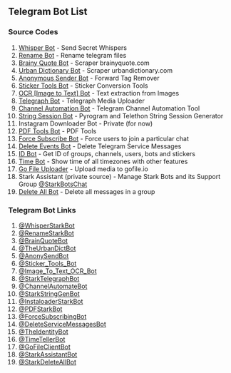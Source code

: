 ## Telegram Bot List

### Source Codes

1) [Whisper Bot](https://github.com/StarkBotsIndustries/WhisperBot) - Send Secret Whispers
2) [Rename Bot](https://github.com/StarkBotsIndustries/RenameTelegramBot) - Rename telegram files
3) [Brainy Quote Bot](https://github.com/StarkBotsIndustries/BrainyQuoteBot) - Scraper brainyquote.com
4) [Urban Dictionary Bot](https://github.com/StarkBotsIndustries/UrbanDictionaryBot) - Scraper urbandictionary.com
5) [Anonymous Sender Bot](https://github.com/StarkBotsIndustries/AnonymousSenderBot) - Forward Tag Remover
6) [Sticker Tools Bot](https://github.com/StarkBotsIndustries/StickerToolsBot) - Sticker Conversion Tools
7) [OCR [Image to Text] Bot](https://github.com/StarkBotsIndustries/OCRBot) - Text extraction from Images
8) [Telegraph Bot](https://github.com/StarkBotsIndustries/TelegraphBot) - Telegraph Media Uploader
9) [Channel Automation Bot](https://github.com/StarkBotsIndustries/ChannelBot) - Telegram Channel Automation Tool
10) [String Session Bot](https://github.com/StarkBotsIndustries/StringSessionBot) - Pyrogram and Telethon String Session Generator
11) Instagram Downloader Bot - Private (for now)
12) [PDF Tools Bot](https://github.com/StarkBotsIndustries/PDFBot) - PDF Tools
13) [Force Subscribe Bot](https://github.com/StarkBotsIndustries/ForceSubscribeBot) - Force users to join a particular chat
14) [Delete Events Bot](https://github.com/StarkBotsIndustries/DeleteEventsBot) - Delete Telegram Service Messages
15) [ID Bot](https://github.com/StarkBotsIndustries/ID-Bot) - Get ID of groups, channels, users, bots and stickers
16) [Time Bot](https://github.com/StarkBotsIndustries/TimeBot) - Show time of all timezones with other features
17) [Go File Uploader](https://github.com/StarkBotsIndustries/GoFileBot) - Upload media to gofile.io
18) Stark Assistant (private source) - Manage Stark Bots and its Support Group [@StarkBotsChat](https://t.me/StarkBotsChat)
19) [Delete All Bot](https://github.com/StarkBotsIndustries/DeleteAllBot) - Delete all messages in a group


### Telegram Bot Links

1) [@WhisperStarkBot](https://t.me/WhisperStarkBot)
2) [@RenameStarkBot](https://t.me/RenameStarkBot)
3) [@BrainQuoteBot](https://t.me/BrainQuoteBot)
4) [@TheUrbanDictBot](https://t.me/TheUrbanDictBot)
5) [@AnonySendBot](https://t.me/AnonySendBot)
6) [@Sticker_Tools_Bot](https://t.me/Sticker_Tools_Bot)
7) [@Image_To_Text_OCR_Bot](https://t.me/Image_To_Text_OCR_Bot)
8) [@StarkTelegraphBot](https://t.me/StarkTelegraphBot)
9) [@ChannelAutomateBot](https://t.me/ChannelAutomateBot)
10) [@StarkStringGenBot](https://t.me/StarkStringGenBot)
11) [@InstaloaderStarkBot](https://t.me/InstaloaderStarkBot)
12) [@PDFStarkBot](https://t.me/PDFStarkBot)
13) [@ForceSubscribingBot](https://t.me/ForceSubscribingBot)
14) [@DeleteServiceMessagesBot](https://t.me/DeleteServiceMessagesBot)
15) [@TheIdentityBot](https://t.me/TheIdentityBot)
16) [@TimeTellerBot](https://t.me/TimeTellerBot)
17) [@GoFileClientBot](https://t.me/GoFileClientBot)
18) [@StarkAssistantBot](https://t.me/StarkAssistantBot)
19) [@StarkDeleteAllBot](https://t.me/StarkDeleteAllBot)
